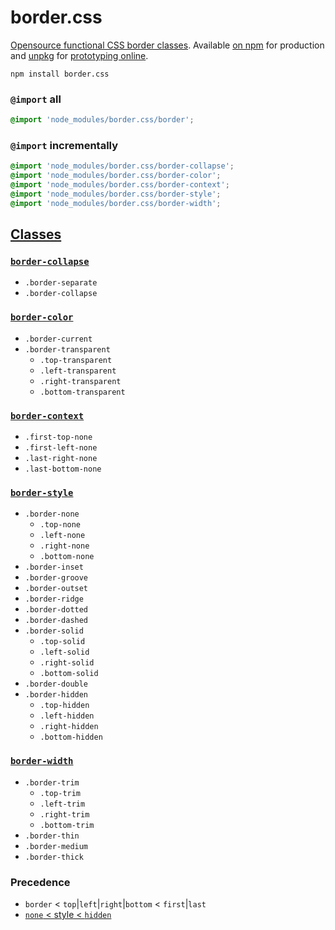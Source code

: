 # border.css
[Opensource functional CSS border classes](#classes). Available [on npm](https://www.npmjs.com/package/border.css) for production and [unpkg](https://unpkg.com/border.css/) for [prototyping online](https://codepen.io/ryanve/pen/RZQqNX).

```
npm install border.css
```

### `@import` all

```css
@import 'node_modules/border.css/border';
```

### `@import` incrementally

```css
@import 'node_modules/border.css/border-collapse';
@import 'node_modules/border.css/border-color';
@import 'node_modules/border.css/border-context';
@import 'node_modules/border.css/border-style';
@import 'node_modules/border.css/border-width';
```

## [Classes](border.css)

### [`border-collapse`](border-collapse.css)
- `.border-separate`
- `.border-collapse`

### [`border-color`](border-color.css)
- `.border-current`
- `.border-transparent`
  - `.top-transparent`
  - `.left-transparent`
  - `.right-transparent`
  - `.bottom-transparent`

### [`border-context`](border-context.css)
- `.first-top-none`
- `.first-left-none`
- `.last-right-none`
- `.last-bottom-none`

### [`border-style`](border-style.css)
- `.border-none`
  - `.top-none`
  - `.left-none`
  - `.right-none`
  - `.bottom-none`
- `.border-inset`
- `.border-groove`
- `.border-outset`
- `.border-ridge`
- `.border-dotted`
- `.border-dashed`
- `.border-solid`
  - `.top-solid`
  - `.left-solid`
  - `.right-solid`
  - `.bottom-solid`
- `.border-double`
- `.border-hidden`
  - `.top-hidden`
  - `.left-hidden`
  - `.right-hidden`
  - `.bottom-hidden`

### [`border-width`](border-width.css)
- `.border-trim`
  - `.top-trim`
  - `.left-trim`
  - `.right-trim`
  - `.bottom-trim`
- `.border-thin`
- `.border-medium`
- `.border-thick`

### Precedence

- `border` < `top`|`left`|`right`|`bottom` < `first`|`last`
- [`none` < style < `hidden`](https://github.com/ryanve/border.css/pull/10)
